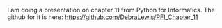 I am doing a presentation on chapter 11 from Python for Informatics.
The github for it is here:
https://github.com/DebraLewis/PFI_Chapter_11

